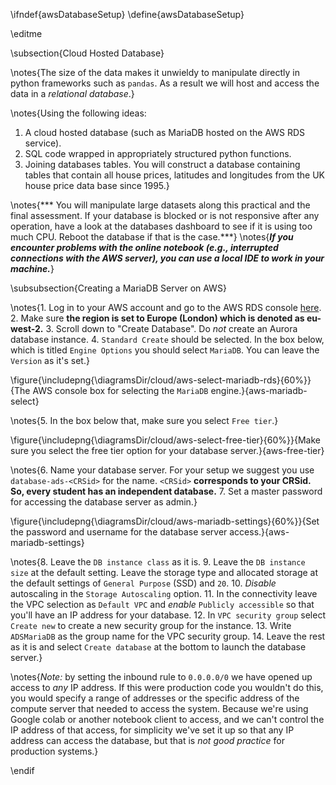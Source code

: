 \ifndef{awsDatabaseSetup}
\define{awsDatabaseSetup}

\editme

\subsection{Cloud Hosted Database}

\notes{The size of the data makes it unwieldy to manipulate directly in python frameworks such as `pandas`. As a result we will host and access the data in a *relational database*.}

\notes{Using the following ideas:
1. A cloud hosted database (such as MariaDB hosted on the AWS RDS service).
2. SQL code wrapped in appropriately structured python functions.
3. Joining databases tables.
You will construct a database containing tables that contain all house prices, latitudes and longitudes from the UK house price data base since 1995.}

\notes{*** You will manipulate large datasets along this practical and the final assessment. If your database is blocked or is not responsive after any operation, have a look at the databases dashboard to see if it is using too much CPU. Reboot the database if that is the case.***}
\notes{***If you encounter problems with the online notebook (e.g., interrupted connections with the AWS server), you can use a local IDE to work in your machine.***}

\subsubsection{Creating a MariaDB Server on AWS}

\notes{1. Log in to your AWS account and go to the AWS RDS console [here](https://console.aws.amazon.com/rds/home).
2. Make sure **the region is set to Europe (London) which is denoted as eu-west-2.**
3. Scroll down to "Create Database". Do *not* create an Aurora database instance.
4. `Standard Create` should be selected. In the box below, which is titled `Engine Options` you should select `MariaDB`. You can leave the `Version` as it's set.}

\figure{\includepng{\diagramsDir/cloud/aws-select-mariadb-rds}{60%}}{The AWS console box for selecting the `MariaDB` engine.}{aws-mariadb-select}

\notes{5. In the box below that, make sure you select `Free tier`.}

\figure{\includepng{\diagramsDir/cloud/aws-select-free-tier}{60%}}{Make sure you select the free tier option for your database server.}{aws-free-tier}

\notes{6. Name your database server. For your setup we suggest you use `database-ads-<CRSid>` for the name. `<CRSid>` **corresponds to your CRSid. So, every student has an independent database.**
7. Set a master password for accessing the database server as admin.}

\figure{\includepng{\diagramsDir/cloud/aws-mariadb-settings}{60%}}{Set the password and username for the database server access.}{aws-mariadb-settings}

\notes{8. Leave the `DB instance class` as it is.
9. Leave the `DB instance size` at the default setting. Leave the storage type and allocated storage at the default settings of `General Purpose` (SSD) and `20`.
10. *Disable* autoscaling in the `Storage Autoscaling` option.
11. In the connectivity leave the VPC selection as `Default VPC` and *enable* `Publicly accessible` so that you'll have an IP address for your database.
12. In `VPC security group` select `Create new` to create a new security group for the instance.
13. Write `ADSMariaDB` as the group name for the VPC security group.
14. Leave the rest as it is and select `Create database` at the bottom to launch the database server.}

\notes{*Note:* by setting the inbound rule to `0.0.0.0/0` we have opened up access to *any* IP address. If this were production code you wouldn't do this, you would specify a range of addresses or the specific address of the compute server that needed to access the system. Because we're using Google colab or another notebook client to access, and we can't control the IP address of that access, for simplicity we've set it up so that any IP address can access the database, but that is *not good practice* for production systems.}

\endif
